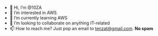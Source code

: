 - 👋 Hi, I’m @10ZA
- 👀 I’m interested in AWS
- 🌱 I’m currently learning AWS
- 💞️ I’m looking to collaborate on anything IT-related
- 📫 How to reach me?  Just pop an email to tenzat@gmail.com. <b> No spam </b>

<!---
10ZA/10ZA is a ✨ special ✨ repository because its `README.md` (this file) appears on your GitHub profile.
You can click the Preview link to take a look at your changes.
--->
